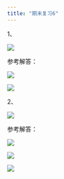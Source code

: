 ```yaml
---
title: "期末复习6"
---
```


1、

![](https://cdn.sa.net/2024/07/03/PjnuLIYNJxpSBKb.webp)

参考解答：

![](https://cdn.sa.net/2024/07/03/9ysqCul2gL5mrZB.webp)

![](https://cdn.sa.net/2024/07/03/86CIKVQ5ZiPfymr.webp)

2、

![](https://cdn.sa.net/2024/07/03/OudQtjPfJ8ACEXy.webp)

参考解答：

![](https://cdn.sa.net/2024/07/03/GmwADHfPCvzB4tx.webp)

![](https://cdn.sa.net/2024/07/03/lTyPphF3jDWgM56.webp)

![](https://cdn.sa.net/2024/07/03/gdJC3A9Fohi4qlH.webp)